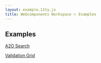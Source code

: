 ```yaml
---
layout: example.11ty.js
title: Webcomponents Workspace ⌲ Examples
---
```


## Examples

[A2O Search](./search/index.html)

[Validation Grid](./validation/index.html)
